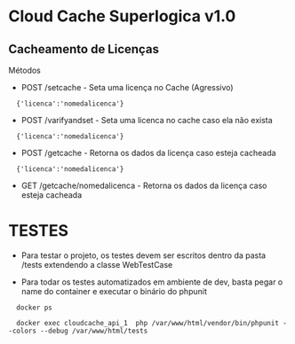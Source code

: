 # Cloud Cache Superlogica v1.0

## Cacheamento de Licenças

Métodos

* POST /setcache - Seta uma licença no Cache (Agressivo)
```
  {'licenca':'nomedalicenca'}
```

* POST /varifyandset - Seta uma licenca no cache caso ela não exista
```
  {'licenca':'nomedalicenca'}
```

* POST /getcache - Retorna os dados da licença caso esteja cacheada
```
  {'licenca':'nomedalicenca'}
```

* GET /getcache/nomedalicenca - Retorna os dados da licença caso esteja cacheada


# TESTES

* Para testar o projeto, os testes devem ser escritos dentro da pasta /tests extendendo a classe WebTestCase

* Para todar os testes automatizados em ambiente de dev, basta pegar o name do container e executar o binário do phpunit

```
  docker ps
```

```
  docker exec cloudcache_api_1  php /var/www/html/vendor/bin/phpunit --colors --debug /var/www/html/tests
```
